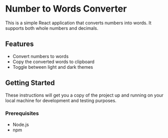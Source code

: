 # Number to Words Converter

This is a simple React application that converts numbers into words. It supports both whole numbers and decimals.

## Features

- Convert numbers to words
- Copy the converted words to clipboard
- Toggle between light and dark themes

## Getting Started

These instructions will get you a copy of the project up and running on your local machine for development and testing purposes.

### Prerequisites

- Node.js
- npm